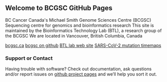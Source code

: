 ## Welcome to BCGSC GitHub Pages

BC Cancer Canada's Michael Smith Genome Sciences Centre (BCGSC)
Sequencing centre for genomics and bioinformatics research
This site is maintained by the Bioinformatics Technology Lab (BTL), a research group of the BCGSC
We are located in Vancouver, British Columbia, Canada

[bcgsc.ca](https://www.bcgsc.ca)
[bcgsc on github](https://github.com/bcgsc)
[BTL lab web site](http://birollab.ca)
[SARS-CoV-2 mutation timemaps](https://bcgsc.github.io/SARS2)

### Support or Contact

Having trouble with software? Check out documentation, ask questions and/or report issues on [github project pages](https://github.com/bcgsc) and we’ll help you sort it out.
